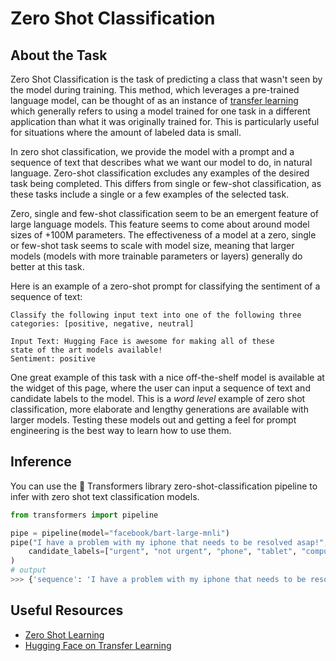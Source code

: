 # Zero Shot Classification

## About the Task

Zero Shot Classification is the task of predicting a class that wasn't seen by the model during training. This method, which leverages a pre-trained language model, can be thought of as an instance of [transfer learning](https://www.youtube.com/watch?v=BqqfQnyjmgg) which generally refers to using a model trained for one task in a different application than what it was originally trained for. This is particularly useful for situations where the amount of labeled data is small.

In zero shot classification, we provide the model with a prompt and a sequence of text that describes what we want our model to do, in natural language. Zero-shot classification excludes any examples of the desired task being completed. This differs from single or few-shot classification, as these tasks include a single or a few examples of the selected task.

Zero, single and few-shot classification seem to be an emergent feature of large language models. This feature seems to come about around model sizes of +100M parameters. The effectiveness of a model at a zero, single or few-shot task seems to scale with model size, meaning that larger models (models with more trainable parameters or layers) generally do better at this task.


Here is an example of a zero-shot prompt for classifying the sentiment of a sequence of text:
```
Classify the following input text into one of the following three categories: [positive, negative, neutral]

Input Text: Hugging Face is awesome for making all of these 
state of the art models available!
Sentiment: positive

```

One great example of this task with a nice off-the-shelf model is available at the widget of this page, where the user can input a sequence of text and candidate labels to the model. This is a *word level* example of zero shot classification, more elaborate and lengthy generations are available with larger models. Testing these models out and getting a feel for prompt engineering is the best way to learn how to use them. 

## Inference
You can use the 🤗 Transformers library zero-shot-classification pipeline to infer with zero shot text classification models.

```python
from transformers import pipeline

pipe = pipeline(model="facebook/bart-large-mnli")
pipe("I have a problem with my iphone that needs to be resolved asap!",
    candidate_labels=["urgent", "not urgent", "phone", "tablet", "computer"],
)
# output
>>> {'sequence': 'I have a problem with my iphone that needs to be resolved asap!!', 'labels': ['urgent', 'phone', 'computer', 'not urgent', 'tablet'], 'scores': [0.504, 0.479, 0.013, 0.003, 0.002]}
```

## Useful Resources
- [Zero Shot Learning](https://joeddav.github.io/blog/2020/05/29/ZSL.html)
- [Hugging Face on Transfer Learning](https://huggingface.co/course/en/chapter1/4?fw=pt#transfer-learning)

